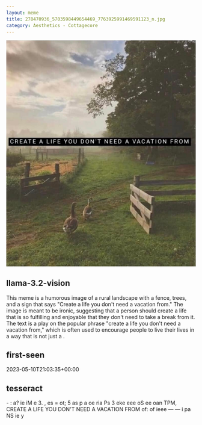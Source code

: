 ```yaml
---
layout: meme
title: 278470936_5703598449654469_7763925991469591123_n.jpg
category: Aesthetics - Cottagecore
---
```


<div markdown="0"><a href="278470936_5703598449654469_7763925991469591123_n.jpg"><img class="photo" src="278470936_5703598449654469_7763925991469591123_n.jpg" /></a>

<h2>llama-3.2-vision</h2>
<p title="Llama-3.2-11B is a really good model that probably gets the visual details right but doesn't understand literary or media references, and often fails to accurately represent the physical arrangement of objects and the implied relationships between the objects.">This meme is a humorous image of a rural landscape with a fence, trees, and a sign that says &quot;Create a life you don&#x27;t need a vacation from.&quot; The image is meant to be ironic, suggesting that a person should create a life that is so fulfilling and enjoyable that they don&#x27;t need to take a break from it. The text is a play on the popular phrase &quot;create a life you don&#x27;t need a vacation from,&quot; which is often used to encourage people to live their lives in a way that is not just a .</p>

<h2>first-seen</h2>
<p title="Because Git doesn't preserve file modification times, this metadata file contains the file's modification time when it was added to the library.">2023-05-10T21:03:35+00:00</p>

<h2>tesseract</h2>
<p title="Tesseract is often terrible and just gives a lot of nonsense characters, but it used to be the state of the art, and usually it is better at correctly representing text than llama-3.2-vision-11b.">- : a? ie iM e 3. , es = ot; 5 as p a oe ria Ps 3 eke eee oS ee oan TPM, CREATE A LIFE YOU DON&#x27;T NEED A VACATION FROM of: of ieee — — i pa NS ie y</p>

</div>

